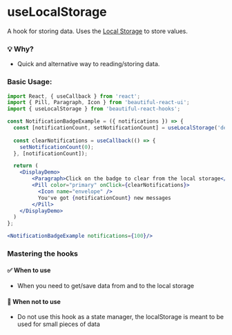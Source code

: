 # useLocalStorage

A hook for storing data. Uses the [Local Storage](https://developer.mozilla.org/en-US/docs/Web/API/Window/localStorage) to store values.

### 💡 Why?

- Quick and alternative way to reading/storing data.

### Basic Usage:

```jsx harmony
import React, { useCallback } from 'react'; 
import { Pill, Paragraph, Icon } from 'beautiful-react-ui'; 
import { useLocalStorage } from 'beautiful-react-hooks'; 

const NotificationBadgeExample = ({ notifications }) => {
  const [notificationCount, setNotificationCount] = useLocalStorage('demo-notification-count', notifications);
  
  const clearNotifications = useCallback(() => {
    setNotificationCount(0);
  }, [notificationCount]);

  return (
    <DisplayDemo>
        <Paragraph>Click on the badge to clear from the local storage</Paragraph>
        <Pill color="primary" onClick={clearNotifications}>
          <Icon name="envelope" />
          You've got {notificationCount} new messages
        </Pill>
    </DisplayDemo>
  )
};

<NotificationBadgeExample notifications={100}/>
```

### Mastering the hooks

#### ✅ When to use
 
- When you need to get/save data from and to the local storage

#### 🛑 When not to use

- Do not use this hook as a state manager, the localStorage is meant to be used for small pieces of data
